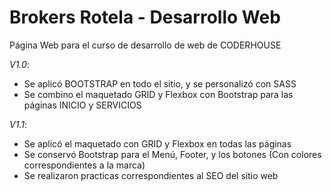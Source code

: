 # Brokers Rotela - Desarrollo Web
Página Web para el curso de desarrollo de web de CODERHOUSE	

*V1.0*: 
- Se aplicó BOOTSTRAP en todo el sitio, y se personalizó con SASS
- Se combino el maquetado GRID y Flexbox con Bootstrap para las páginas INICIO y SERVICIOS

*V1.1*:
- Se aplicó el maquetado con GRID y Flexbox en todas las páginas
- Se conservó Bootstrap para el Menú, Footer, y los botones (Con colores correspondientes a la marca)
- Se realizaron practicas correspondientes al SEO del sitio web
